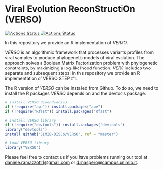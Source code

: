 Viral Evolution ReconStructiOn (VERSO)
================

[![Actions Status](https://github.com/BIMIB-DISCo/VERSO/workflows/check-master/badge.svg)](https://github.com/BIMIB-DISCo/VERSO/actions?query=workflow%3Acheck-master)
[![Actions Status](https://github.com/BIMIB-DISCo/VERSO/workflows/check-development/badge.svg)](https://github.com/BIMIB-DISCo/VERSO/actions?query=workflow%3Acheck-development)

In this repository we provide an R implementation of *VERSO*. 

*VERSO* is an algorithmic framework that processes variants profiles from viral samples to produce phylogenetic 
models of viral evolution. The approach solves a Boolean Matrix Factorization problem with phylogenetic constraints, 
by maximizing a log-likelihood function. *VERS* includes two separate and subsequent steps; in this repository we provide 
an R implementation of VERSO STEP #1. 

The R version of *VERSO* can be installed from Github. To do so, we need to install the R packages *VERSO* depends on and the devtools package. 

```r
# install VERSO dependencies
if (!require("ape")) install.packages("ape")
if (!require("Rfast")) install.packages("Rfast")

# install VERSO library
if (!require("devtools")) install.packages("devtools")
library("devtools")
install_github("BIMIB-DISCo/VERSO", ref = "master")

# load VERSO library
library("VERSO")
```

Please feel free to contact us if you have problems running our tool at daniele.ramazzotti1@gmail.com or d.maspero@campus.unimib.it. 
